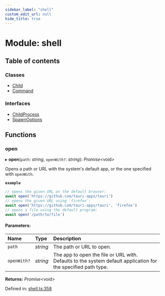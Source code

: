 ```yaml
---
sidebar_label: "shell"
custom_edit_url: null
hide_title: true
---
```


# Module: shell

## Table of contents

### Classes

- [Child](../classes/shell.child.md)
- [Command](../classes/shell.command.md)

### Interfaces

- [ChildProcess](../interfaces/shell.childprocess.md)
- [SpawnOptions](../interfaces/shell.spawnoptions.md)

## Functions

### open

▸ **open**(`path`: *string*, `openWith?`: *string*): *Promise*<void\>

Opens a path or URL with the system's default app,
or the one specified with `openWith`.

**`example`** 
```typescript
// opens the given URL on the default browser:
await open('https://github.com/tauri-apps/tauri')
// opens the given URL using `firefox`:
await open('https://github.com/tauri-apps/tauri', 'firefox')
// opens a file using the default program:
await open('/path/to/file')
```

#### Parameters:

Name | Type | Description |
:------ | :------ | :------ |
`path` | *string* | The path or URL to open.   |
`openWith?` | *string* | The app to open the file or URL with. Defaults to the system default application for the specified path type.   |

**Returns:** *Promise*<void\>

Defined in: [shell.ts:358](https://github.com/tauri-apps/tauri/blob/3afef190/tooling/api/src/shell.ts#L358)
